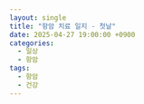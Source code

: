 ```yaml
---
layout: single
title: "항암 치료 일지 - 첫날"
date: 2025-04-27 19:00:00 +0900
categories:
  - 일상
  - 항암
tags:
  - 항암
  - 건강
---
```

